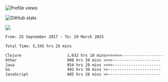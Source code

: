 ![Profile views](https://komarev.com/ghpvc/?username=liuchong)

![GitHub stats](https://github-readme-stats.vercel.app/api?username=liuchong&show_icons=true)

<img src="https://cr-skills-chart-widget.azurewebsites.net/api/api?username=liuchong&skills=Java,JavaScript,Python,Go,Rust,Zig&show-other-skills=true"/>

<!--START_SECTION:waka-->

```txt
From: 25 September 2017 - To: 29 March 2025

Total Time: 5,545 hrs 25 mins

Clojure                    1,632 hrs 10 mins>>>>>>>------------------   29.43 %
Other                      908 hrs 39 mins >>>>---------------------   16.39 %
Java                       854 hrs 29 mins >>>>---------------------   15.41 %
Go                         492 hrs 36 mins >>-----------------------   08.88 %
JavaScript                 485 hrs 26 mins >>-----------------------   08.75 %
```

<!--END_SECTION:waka-->
